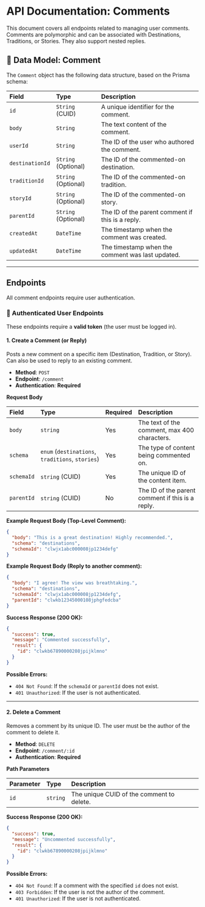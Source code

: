 # API Documentation: Comments

This document covers all endpoints related to managing user comments. Comments are polymorphic and can be associated with Destinations, Traditions, or Stories. They also support nested replies.

## 💬 Data Model: Comment

The `Comment` object has the following data structure, based on the Prisma schema:

| Field           | Type                | Description                                      |
| :-------------- | :------------------ | :----------------------------------------------- |
| `id`            | `String` (CUID)     | A unique identifier for the comment.             |
| `body`          | `String`            | The text content of the comment.                 |
| `userId`        | `String`            | The ID of the user who authored the comment.     |
| `destinationId` | `String` (Optional) | The ID of the commented-on destination.          |
| `traditionId`   | `String` (Optional) | The ID of the commented-on tradition.            |
| `storyId`       | `String` (Optional) | The ID of the commented-on story.                |
| `parentId`      | `String` (Optional) | The ID of the parent comment if this is a reply. |
| `createdAt`     | `DateTime`          | The timestamp when the comment was created.      |
| `updatedAt`     | `DateTime`          | The timestamp when the comment was last updated. |

---

## Endpoints

All comment endpoints require user authentication.

### 👤 Authenticated User Endpoints

These endpoints require a **valid token** (the user must be logged in).

#### 1. Create a Comment (or Reply)

Posts a new comment on a specific item (Destination, Tradition, or Story). Can also be used to reply to an existing comment.

- **Method**: `POST`
- **Endpoint**: `/comment`
- **Authentication**: **Required**

**Request Body**

| Field      | Type                                             | Required | Description                                      |
| :--------- | :----------------------------------------------- | :------- | :----------------------------------------------- |
| `body`     | `string`                                         | Yes      | The text of the comment, max 400 characters.     |
| `schema`   | `enum` (`destinations`, `traditions`, `stories`) | Yes      | The type of content being commented on.          |
| `schemaId` | `string` (CUID)                                  | Yes      | The unique ID of the content item.               |
| `parentId` | `string` (CUID)                                  | No       | The ID of the parent comment if this is a reply. |

**Example Request Body (Top-Level Comment):**

```json
{
  "body": "This is a great destination! Highly recommended.",
  "schema": "destinations",
  "schemaId": "clwjx1abc000008jp1234defg"
}
```

**Example Request Body (Reply to another comment):**

```json
{
  "body": "I agree! The view was breathtaking.",
  "schema": "destinations",
  "schemaId": "clwjx1abc000008jp1234defg",
  "parentId": "clwkb12345000108jphgfedcba"
}
```

**Success Response (200 OK):**

```json
{
  "success": true,
  "message": "Commented successfully",
  "result": {
    "id": "clwkb67890000208jpijklmno"
  }
}
```

**Possible Errors:**

- `404 Not Found`: If the `schemaId` or `parentId` does not exist.
- `401 Unauthorized`: If the user is not authenticated.

---

#### 2. Delete a Comment

Removes a comment by its unique ID. The user must be the author of the comment to delete it.

- **Method**: `DELETE`
- **Endpoint**: `/comment/:id`
- **Authentication**: **Required**

**Path Parameters**

| Parameter | Type     | Description                               |
| :-------- | :------- | :---------------------------------------- |
| `id`      | `string` | The unique CUID of the comment to delete. |

**Success Response (200 OK):**

```json
{
  "success": true,
  "message": "Uncommented successfully",
  "result": {
    "id": "clwkb67890000208jpijklmno"
  }
}
```

**Possible Errors:**

- `404 Not Found`: If a comment with the specified `id` does not exist.
- `403 Forbidden`: If the user is not the author of the comment.
- `401 Unauthorized`: If the user is not authenticated.
